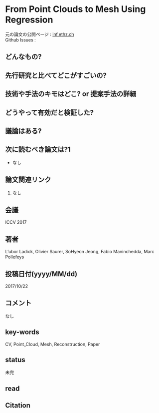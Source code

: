 # From Point Clouds to Mesh Using Regression

元の論文の公開ページ : [inf.ethz.ch](https://inf.ethz.ch/personal/ladickyl/3d_iccv17.pdf)  
Github Issues : 

## どんなもの?

## 先行研究と比べてどこがすごいの?

## 技術や手法のキモはどこ? or 提案手法の詳細

## どうやって有効だと検証した?

## 議論はある?

## 次に読むべき論文は?1
- なし

## 論文関連リンク
1. なし

## 会議
ICCV 2017

## 著者
L’ubor Ladick, Olivier Saurer, SoHyeon Jeong, Fabio Maninchedda, Marc Pollefeys

## 投稿日付(yyyy/MM/dd)
2017/10/22

## コメント
なし

## key-words
CV, Point_Cloud, Mesh, Reconstruction, Paper

## status
未完

## read

## Citation
